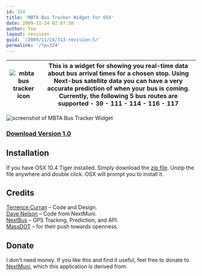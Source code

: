 ```yaml
---
id: 324
title: 'MBTA Bus Tracker Widget for OSX'
date: 2009-11-24 02:07:50
author: Tea
layout: revision
guid: '/2009/11/24/313-revision-5/'
permalink: '/?p=324'
---
```


| ![mbta bus tracker icon](/apps/mbta/bustracker/icon.png) | This is a widget for showing you real-time data about bus arrival times for a chosen stop. Using Next-bus satellite data you can have a very accurate prediction of when your bus is coming. Currently, the following 5 bus routes are supported  - 39 - 111 - 114 - 116 - 117 |
|---|---|

![screenshot of MBTA Bus Tracker Widget](/apps/mbta/bustracker/mbtabustracker_screenshot.png)

### [Download Version 1.0](/apps/mbta/bustracker/MBTABusTracker.zip)

## Installation

If you have OSX 10.4 Tiger installed. Simply download the [zip file](/apps/mbta/bustracker/MBTABusTracker.zip). Unzip the file anywhere and double click. OSX will prompt you to install it.

## Credits

[Terrence Curran](http://www.wirelust.com) – Code and Design.  
[Dave Nelson](http://www.opt-shift.com) – Code from NextMuni.  
[NextBus](http://www.nextbus.com) – GPS Tracking, Prediction, and API.  
[MassDOT](http://www.eot.state.ma.us/developers/) – for their push towards openness.

## Donate

I don't need money. If you like this and find it useful, feel free to donate to [NextMuni](http://www.opt-shift.com), which this application is derived from.